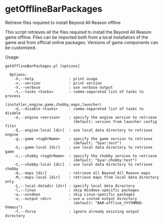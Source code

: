 # getOfflineBarPackages
Retrieve files required to install Beyond All Reason offline

This script retrieves all the files required to install the Beyond All Reason
game offline. Files can be imported both from a local installation of the game
and from official online packages. Versions of game components can be
customized.

Usage:

    getOfflineBarPackages.pl [options]
    
      Options:
        -h,--help                : print usage
        -v,--version             : print version
        -V,--verbose             : use verbose output
        -t,--tasks <tasks>       : comma-separated list of tasks to process
                                   (installer,engine,game,chobby,maps,launcher)
        -d,--disable <tasks>     : comma-separated list of tasks to disable
        -e,--engine <version>    : specify the engine version to retrieve
                                   (default: version from launcher config file)
        -E,--engine-local [dir]  : use local data directory to retrieve engine
        -g,--game <tagOrName>    : specify the game version to retrieve
                                   (default: "byar:test")
        -G,--game-local [dir]    : use local data directory to retrieve game
        -c,--chobby <tagOrName>  : specify the chobby version to retrieve
                                   (default: "byar-chobby:test")
        -C,--chobby-local [dir]  : use local data directory to retrieve chobby
        -m,--maps [dir]          : retrieve all Beyond All Reason maps
        -M,--maps-local [dir]    : retrieve maps from local data directory only
        -L,--local-datadir [dir] : specify local data directory
        -l,--linux               : skip Windows-specific packages
        -w,--windows             : skip Linux-specific packages
        -o,--output <dir>        : use a custom output directory
                                   (default: "BAR-offline_YYYYMMDD-hhmmss")
        -f,--force               : ignore already existing output directory
